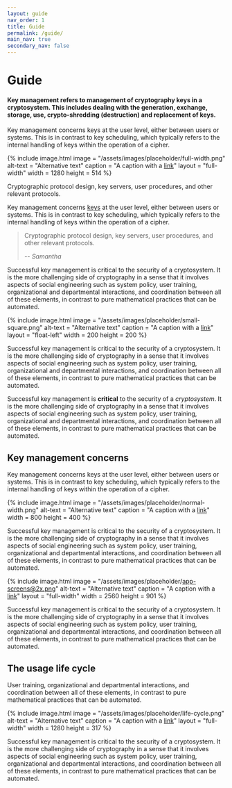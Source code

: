```yaml
---
layout: guide
nav_order: 1
title: Guide
permalink: /guide/
main_nav: true
secondary_nav: false
---
```


# Guide

#### Key management refers to management of cryptography keys in a cryptosystem. This includes dealing with the generation, exchange, storage, use, crypto-shredding (destruction) and replacement of keys. 

Key management concerns keys at the user level, either between users or systems. This is in contrast to key scheduling, which typically refers to the internal handling of keys within the operation of a cipher.

{% include image.html
   image = "/assets/images/placeholder/full-width.png"
   alt-text = "Alternative text"
   caption = "A caption with a <a href='https://bitcoin.org' target='_blank'>link</a>"
   layout = "full-width"
   width = 1280
   height = 514
%}

Cryptographic protocol design, key servers, user procedures, and other relevant protocols.

Key management concerns [keys](https://en.bitcoin.it/wiki/Private_key) at the user level, either between users or systems. This is in contrast to key scheduling, which typically refers to the internal handling of keys within the operation of a cipher.

> Cryptographic protocol design, key servers, user procedures, and other relevant protocols.
>
> -- <cite>Samantha</cite>

Successful key management is critical to the security of a cryptosystem. It is the more challenging side of cryptography in a sense that it involves aspects of social engineering such as system policy, user training, organizational and departmental interactions, and coordination between all of these elements, in contrast to pure mathematical practices that can be automated.

<div class="center">

{% include image.html
   image = "/assets/images/placeholder/small-square.png"
   alt-text = "Alternative text"
   caption = "A caption with a <a href='https://bitcoin.org' target='_blank'>link</a>"
   layout = "float-left"
   width = 200
   height = 200
%}

Successful key management is critical to the security of a cryptosystem. It is the more challenging side of cryptography in a sense that it involves aspects of social engineering such as system policy, user training, organizational and departmental interactions, and coordination between all of these elements, in contrast to pure mathematical practices that can be automated.

</div>

Successful key management is **critical** to the security of a *cryptosystem*. It is the more challenging side of cryptography in a sense that it involves aspects of social engineering such as system policy, user training, organizational and departmental interactions, and coordination between all of these elements, in contrast to pure mathematical practices that can be automated.

## Key management concerns

Key management concerns keys at the user level, either between users or systems. This is in contrast to key scheduling, which typically refers to the internal handling of keys within the operation of a cipher.

{% include image.html
   image = "/assets/images/placeholder/normal-width.png"
   alt-text = "Alternative text"
   caption = "A caption with a <a href='https://bitcoin.org' target='_blank'>link</a>"
   width = 800
   height = 400
%}

Successful key management is critical to the security of a cryptosystem. It is the more challenging side of cryptography in a sense that it involves aspects of social engineering such as system policy, user training, organizational and departmental interactions, and coordination between all of these elements, in contrast to pure mathematical practices that can be automated.

{% include image.html
   image = "/assets/images/placeholder/app-screens@2x.png"
   alt-text = "Alternative text"
   caption = "A caption with a <a href='https://bitcoin.org' target='_blank'>link</a>"
   layout = "full-width"
   width = 2560
   height = 901
%}

Successful key management is critical to the security of a cryptosystem. It is the more challenging side of cryptography in a sense that it involves aspects of social engineering such as system policy, user training, organizational and departmental interactions, and coordination between all of these elements, in contrast to pure mathematical practices that can be automated.

## The usage life cycle

User training, organizational and departmental interactions, and coordination between all of these elements, in contrast to pure mathematical practices that can be automated.

{% include image.html
   image = "/assets/images/placeholder/life-cycle.png"
   alt-text = "Alternative text"
   caption = "A caption with a <a href='https://bitcoin.org' target='_blank'>link</a>"
   layout = "full-width"
   width = 1280
   height = 317
%}

Successful key management is critical to the security of a cryptosystem. It is the more challenging side of cryptography in a sense that it involves aspects of social engineering such as system policy, user training, organizational and departmental interactions, and coordination between all of these elements, in contrast to pure mathematical practices that can be automated.